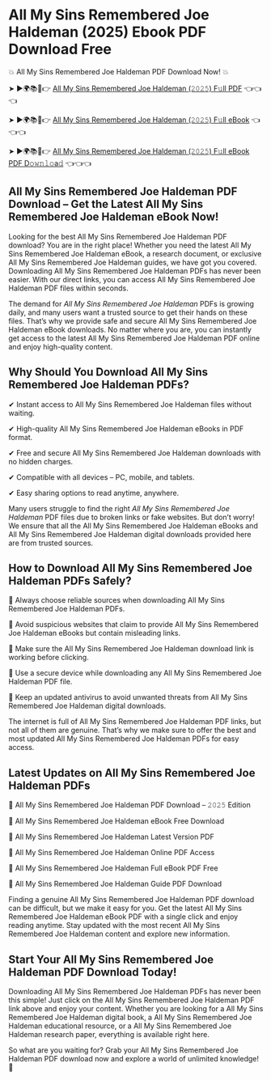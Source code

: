 # All My Sins Remembered Joe Haldeman (2025) Ebook PDF Download Free

💥 All My Sins Remembered Joe Haldeman PDF Download Now! 💥

➤ ►🌍📚📱👉 [All My Sins Remembered Joe Haldeman (𝟸𝟶𝟸𝟻) F𝚞ll PDF](https://getpdf.xyz/all-my-sins-remembered-joe-haldeman) 👈👈👈


➤ ►🌍📚📱👉 [All My Sins Remembered Joe Haldeman (𝟸𝟶𝟸𝟻) F𝚞ll eBook](https://getpdf.xyz/all-my-sins-remembered-joe-haldeman) 👈👈👈


➤ ►🌍📚📱👉 [All My Sins Remembered Joe Haldeman (𝟸𝟶𝟸𝟻) F𝚞ll eBook PDF D𝚘𝚠𝚗𝚕𝚘a𝚍](https://getpdf.xyz/all-my-sins-remembered-joe-haldeman) 👈👈👈


## All My Sins Remembered Joe Haldeman PDF Download – Get the Latest All My Sins Remembered Joe Haldeman eBook Now!

Looking for the best All My Sins Remembered Joe Haldeman PDF download? You are in the right place! Whether you need the latest All My Sins Remembered Joe Haldeman eBook, a research document, or exclusive All My Sins Remembered Joe Haldeman guides, we have got you covered. Downloading All My Sins Remembered Joe Haldeman PDFs has never been easier. With our direct links, you can access All My Sins Remembered Joe Haldeman PDF files within seconds.

The demand for *All My Sins Remembered Joe Haldeman* PDFs is growing daily, and many users want a trusted source to get their hands on these files. That’s why we provide safe and secure All My Sins Remembered Joe Haldeman eBook downloads. No matter where you are, you can instantly get access to the latest All My Sins Remembered Joe Haldeman PDF online and enjoy high-quality content.

## Why Should You Download All My Sins Remembered Joe Haldeman PDFs?

✔ Instant access to All My Sins Remembered Joe Haldeman files without waiting.

✔ High-quality All My Sins Remembered Joe Haldeman eBooks in PDF format.

✔ Free and secure All My Sins Remembered Joe Haldeman downloads with no hidden charges.

✔ Compatible with all devices – PC, mobile, and tablets.

✔ Easy sharing options to read anytime, anywhere.

Many users struggle to find the right *All My Sins Remembered Joe Haldeman* PDF files due to broken links or fake websites. But don’t worry! We ensure that all the All My Sins Remembered Joe Haldeman eBooks and All My Sins Remembered Joe Haldeman digital downloads provided here are from trusted sources.

## How to Download All My Sins Remembered Joe Haldeman PDFs Safely?

📌 Always choose reliable sources when downloading All My Sins Remembered Joe Haldeman PDFs.

📌 Avoid suspicious websites that claim to provide All My Sins Remembered Joe Haldeman eBooks but contain misleading links.

📌 Make sure the All My Sins Remembered Joe Haldeman download link is working before clicking.

📌 Use a secure device while downloading any All My Sins Remembered Joe Haldeman PDF file.

📌 Keep an updated antivirus to avoid unwanted threats from All My Sins Remembered Joe Haldeman digital downloads.

The internet is full of All My Sins Remembered Joe Haldeman PDF links, but not all of them are genuine. That’s why we make sure to offer the best and most updated All My Sins Remembered Joe Haldeman PDFs for easy access.

## Latest Updates on All My Sins Remembered Joe Haldeman PDFs

🔹 All My Sins Remembered Joe Haldeman PDF Download – 𝟸𝟶𝟸𝟻 Edition

🔹 All My Sins Remembered Joe Haldeman eBook Free Download

🔹 All My Sins Remembered Joe Haldeman Latest Version PDF

🔹 All My Sins Remembered Joe Haldeman Online PDF Access

🔹 All My Sins Remembered Joe Haldeman Full eBook PDF Free

🔹 All My Sins Remembered Joe Haldeman Guide PDF Download

Finding a genuine All My Sins Remembered Joe Haldeman PDF download can be difficult, but we make it easy for you. Get the latest All My Sins Remembered Joe Haldeman eBook PDF with a single click and enjoy reading anytime. Stay updated with the most recent All My Sins Remembered Joe Haldeman content and explore new information.

## Start Your All My Sins Remembered Joe Haldeman PDF Download Today!

Downloading All My Sins Remembered Joe Haldeman PDFs has never been this simple! Just click on the All My Sins Remembered Joe Haldeman PDF link above and enjoy your content. Whether you are looking for a All My Sins Remembered Joe Haldeman digital book, a All My Sins Remembered Joe Haldeman educational resource, or a All My Sins Remembered Joe Haldeman research paper, everything is available right here.

So what are you waiting for? Grab your All My Sins Remembered Joe Haldeman PDF download now and explore a world of unlimited knowledge! 🚀